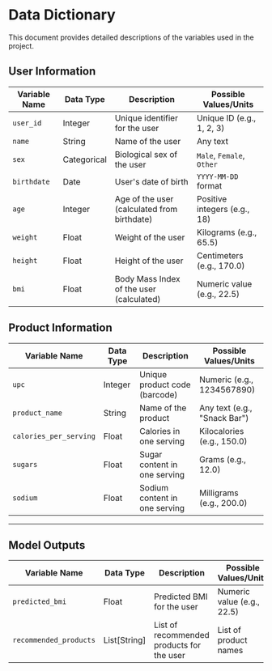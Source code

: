 # Data Dictionary

This document provides detailed descriptions of the variables used in the project.

## User Information

| Variable Name       | Data Type   | Description                                    | Possible Values/Units          |
|---------------------|-------------|------------------------------------------------|--------------------------------|
| `user_id`           | Integer     | Unique identifier for the user                | Unique ID (e.g., 1, 2, 3)      |
| `name`              | String      | Name of the user                              | Any text                       |
| `sex`               | Categorical | Biological sex of the user                    | `Male`, `Female`, `Other`      |
| `birthdate`         | Date        | User's date of birth                          | `YYYY-MM-DD` format            |
| `age`               | Integer     | Age of the user (calculated from birthdate)   | Positive integers (e.g., 18)   |
| `weight`            | Float       | Weight of the user                            | Kilograms (e.g., 65.5)         |
| `height`            | Float       | Height of the user                            | Centimeters (e.g., 170.0)      |
| `bmi`               | Float       | Body Mass Index of the user (calculated)      | Numeric value (e.g., 22.5)     |

## Product Information

| Variable Name       | Data Type   | Description                                    | Possible Values/Units          |
|---------------------|-------------|------------------------------------------------|--------------------------------|
| `upc`               | Integer     | Unique product code (barcode)                 | Numeric (e.g., 1234567890)     |
| `product_name`      | String      | Name of the product                           | Any text (e.g., "Snack Bar")   |
| `calories_per_serving` | Float    | Calories in one serving                       | Kilocalories (e.g., 150.0)     |
| `sugars`            | Float       | Sugar content in one serving                  | Grams (e.g., 12.0)             |
| `sodium`            | Float       | Sodium content in one serving                 | Milligrams (e.g., 200.0)       |

---

## Model Outputs

| Variable Name       | Data Type   | Description                                    | Possible Values/Units          |
|---------------------|-------------|------------------------------------------------|--------------------------------|
| `predicted_bmi`     | Float       | Predicted BMI for the user                    | Numeric value (e.g., 22.5)     |
| `recommended_products` | List[String] | List of recommended products for the user   | List of product names          |
